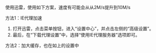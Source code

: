 使用迅雷，使用如下方案，速度有可能会从从2M/s提升到10M/s

方法1：IE代理加速

1. 打开迅雷，点击菜单按钮，进入“设置中心”，并点击左侧的“高级设置”。 
2. 最后，在“下载代理设置”中，选择“使用IE代理服务器”选项即可。

方法2：加大缓存，也在如上的设置中